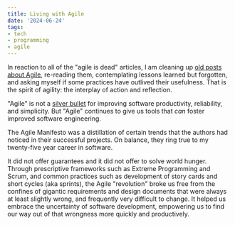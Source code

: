 ```yaml
---
title: Living with Agile
date: '2024-06-24'
tags:
- tech
- programming
- agile
---
```


In reaction to all of the "agile is dead" articles, I am cleaning up [old posts
about Agile](/tag/agile), re-reading them, contemplating lessons learned but
forgotten, and asking myself if some practices have outlived their usefulness.
That is the spirit of agility: the interplay of action and reflection.

"Agile" is not a [silver bullet](https://en.wikipedia.org/wiki/No_Silver_Bullet)
for improving software productivity, reliability, and simplicity. But "Agile"
continues to give us tools that _can_ foster improved software engineering.

The Agile Manifesto was a distillation of certain trends that the authors had
noticed in their successful projects. On balance, they ring true to my
twenty-five year career in software.

It did not offer guarantees and it did not offer to solve world hunger. Through
prescriptive frameworks such as Extreme Programming and Scrum, and common
practices such as development of story cards and short cycles (aka sprints), the
Agile "revolution" broke us free from the confines of gigantic requirements and
design documents that were always at least slightly wrong, and frequently very
difficult to change. It helped us embrace the uncertainty of software
development, empowering us to find our way out of that wrongness more quickly
and productively.
